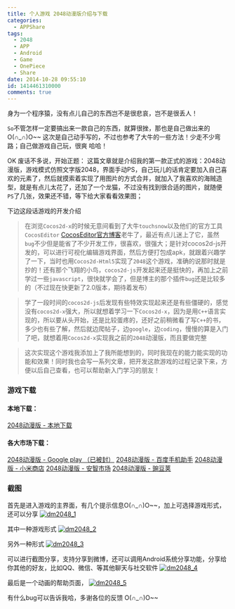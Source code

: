 ```yaml
---
title: 个人游戏 2048动漫版介绍与下载
categories:
  - APPShare
tags:
  - 2048
  - APP
  - Android
  - Game
  - OnePiece
  - Share
date: 2014-10-28 09:55:10
id: 1414461310000
comments: true
---
```


身为一个程序猿，没有点儿自己的东西岂不是很悲哀，岂不是很丢人！

`So`不管怎样一定要搞出来一款自己的东西，就算很挫，那也是自己做出来的O(∩_∩)O~~
这次是自己动手写的，不过也参考了大牛的一些方法！少走不少弯路；自己做游戏自己玩，很爽 哈哈！

OK 废话不多说，开始正题：
这篇文章就是介绍我的第一款正式的游戏：2048动漫版，游戏模式仿照文字版2048，界面手动PS，自己玩儿的话肯定要加入自己喜欢的元素了，然后就摸索着实现了用图片的方式合并，就加入了我喜欢的海贼造型，就是有点儿太花了，还加了一个龙猫，不过没有找到很合适的图片，就随便`PS`了几张，效果还不错，等下给大家看看效果图；

下边这段话游戏的开发介绍
>   在浏览`Cocos2d-x`的时候无意间看到了大牛`touchsnow`以及他们的官方工具`CocosEditor` [CocosEditor官方博客](http://blog.makeapp.co)老牛了，最近有点儿迷上了它，虽然`bug`不少但是能省了不少开发工作，很喜欢，很强大；是针对cocos2d-js开发的，可以进行可视化编辑游戏界面，然后方便打包成apk，就跟着兴趣学了一下，当时也用`Cocos2d-Html5`实现了`2048`这个游戏，准确的说那时就是抄的！还有那个飞翔的小鸟，`cocos2d-js`开发起来还是挺快的，再加上之前学过一些`javascript`，很快就学会了，但是博主的那个插件`bug`还是比较多的（不过现在快更新了2.0版本，期待着发布）

>   学了一段时间的`cocos2d-js`后发现有些特效实现起来还是有些僵硬的，感觉没有`cocos2d-x`强大，所以就想着学习一下`Cocos2d-x`，因为是用`C++`语言实现的，所以要从头开始，还是比较蛋疼的，还好之前稍微看了写`C++`的书，多少也有些了解，然后就边爬帖子，边`google`，边`coding`，慢慢的算是入门了吧，就想着用`Cocos2d-x`实现我之前的`2048`动漫版，而且要做完整

>   这次实现这个游戏我添加上了我所能想到的，同时我现在的能力能实现的功能和效果！同时我也会写一系列文章，把开发这款游戏的过程记录下来，方便以后自己查看，也可以帮助新入门学习的朋友！


### 游戏下载
#### 本地下载：
[2048动漫版 - 本地下载](http://lzan13.qiniudn.com/blog/uploads/files/2014/02/DM2048.apk)
#### 各大市场下载：
[2048动漫版 - Google play （已被封）](https://play.google.com/store/apps/details?id=net.melove.game.dm2048)
[2048动漫版 - 百度手机助手](http://shouji.baidu.com/game/item?docid=7559974&from=as)
[2048动漫版 - 小米商店](http://app.mi.com/detail/76048)
[2048动漫版 - 安智市场](http://www.anzhi.com/soft_1924688.html)
[2048动漫版 - 豌豆荚](http://www.wandoujia.com/apps/net.melove.game.dm2048)


### 截图
首先是进入游戏的主界面，有几个提示信息O(∩_∩)O~~，加上可选择游戏形式，还可以分享
[![dm2048_1](http://lzan13.qiniudn.com/blog/uploads/images/2014/10/dm2048_1.png)](http://lzan13.qiniudn.com/blog/uploads/images/2014/10/dm2048_1.png)

其中一种游戏形式
[![dm2048_2](http://lzan13.qiniudn.com/blog/uploads/images/2014/10/dm2048_2.png)](http://lzan13.qiniudn.com/blog/uploads/images/2014/10/dm2048_2.png)

另外一种形式
[![dm2048_3](http://lzan13.qiniudn.com/blog/uploads/images/2014/10/dm2048_3.png)](http://lzan13.qiniudn.com/blog/uploads/images/2014/10/dm2048_3.png)

可以进行截图分享，支持分享到微博，还可以调用Android系统分享功能，分享给你其他的好友，比如QQ、微信、等其他聊天与社交软件
[![dm2048_4](http://lzan13.qiniudn.com/blog/uploads/images/2014/10/dm2048_4.png)](http://lzan13.qiniudn.com/blog/uploads/images/2014/10/dm2048_4.png)

最后是一个动画的帮助页面，
[![dm2048_5](http://lzan13.qiniudn.com/blog/uploads/images/2014/10/dm2048_5.png)](http://lzan13.qiniudn.com/blog/uploads/images/2014/10/dm2048_5.png)

有什么bug可以告诉我哈，多谢各位的反馈 O(∩_∩)O~~